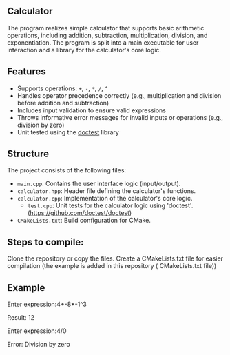 ## Calculator

The program realizes simple calculator that supports basic arithmetic operations, including addition, subtraction, multiplication, division, and exponentiation. The program is split into a main executable for user interaction and a library for the calculator's core logic.

## Features

- Supports operations: `+`, `-`, `*`, `/`, `^`
- Handles operator precedence correctly (e.g., multiplication and division before addition and subtraction)
- Includes input validation to ensure valid expressions
- Throws informative error messages for invalid inputs or operations (e.g., division by zero)
- Unit tested using the [doctest](https://github.com/doctest/doctest) library

## Structure

The project consists of the following files:
- `main.cpp`: Contains the user interface logic (input/output).
- `calculator.hpp`: Header file defining the calculator's functions.
- `calculator.cpp`: Implementation of the calculator's core logic.
  - `test.cpp`: Unit tests for the calculator logic using 'doctest'.(https://github.com/doctest/doctest)  
- `CMakeLists.txt`: Build configuration for CMake.

## Steps to compile:

Clone the repository or copy the files.
Create a CMakeLists.txt file for easier compilation (the example is added in this repository ( CMakeLists.txt file))

## Example 

Enter expression:4+-8*-1^3

Result: 12

Enter expression:4/0

Error: Division by zero

